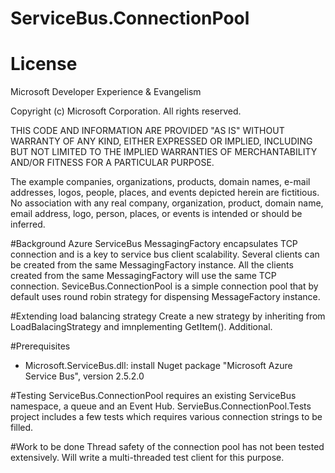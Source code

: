 ServiceBus.ConnectionPool
=======================

# License

Microsoft Developer Experience & Evangelism

Copyright (c) Microsoft Corporation. All rights reserved.

THIS CODE AND INFORMATION ARE PROVIDED "AS IS" WITHOUT WARRANTY OF ANY KIND, EITHER EXPRESSED OR IMPLIED, INCLUDING BUT NOT LIMITED TO THE IMPLIED WARRANTIES OF MERCHANTABILITY AND/OR FITNESS FOR A PARTICULAR PURPOSE.

The example companies, organizations, products, domain names, e-mail addresses, logos, people, places, and events depicted herein are fictitious. No association with any real company, organization, product, domain name, email address, logo, person, places, or events is intended or should be inferred.



#Background
Azure ServiceBus MessagingFactory encapsulates TCP connection and is a key to service bus client scalability. Several clients can be created from the same MessagingFactory instance. All the clients created from the same MessagingFactory will use the same TCP connection. SeviceBus.ConnectionPool is a simple connection pool that by default uses round robin strategy for dispensing MessageFactory instance.

#Extending load balancing strategy
Create a new strategy by inheriting from LoadBalacingStrategy and imnplementing GetItem().
Additional.

#Prerequisites
- Microsoft.ServiceBus.dll: install Nuget package "Microsoft Azure Service Bus", version 2.5.2.0

#Testing
ServiceBus.ConnectionPool requires an existing ServiceBus namespace, a queue and an Event Hub. ServieBus.ConnectionPool.Tests project includes a few tests which requires various connection strings to be filled. 

#Work to be done
Thread safety of the connection pool has not been tested extensively. Will write a multi-threaded test client for this purpose.